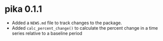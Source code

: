 # pika 0.1.1

* Added a `NEWS.md` file to track changes to the package.
* Added `calc_percent_change()` to calculate the percent change in a time series relative to a baseline period
